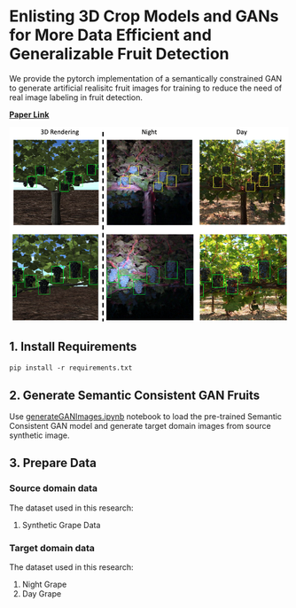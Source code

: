 # Enlisting 3D Crop Models and GANs for More Data Efficient and Generalizable Fruit Detection

We provide the pytorch implementation of a semantically constrained GAN to generate artificial realisitc fruit images for training to reduce the need of real image labeling in fruit detection.

**[Paper Link](https://arxiv.org/abs/2108.13344)**

<img src='imgs/fig-image-transfer-demo.png'>

## **1. Install Requirements**  
```
pip install -r requirements.txt
```
## **2. Generate Semantic Consistent GAN Fruits**
Use [generateGANImages.ipynb](notebook/generateGANImages.ipynb) notebook to load the pre-trained Semantic Consistent GAN model and generate target domain images from source synthetic image.

## **3. Prepare Data**

### Source domain data  
The dataset used in this research:
1. Synthetic Grape Data

### Target domain data
The dataset used in this research:
1. Night Grape
2. Day Grape










